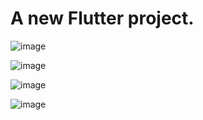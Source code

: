 # A new Flutter project.

![image](https://github.com/user-attachments/assets/37411632-f066-42c6-bf26-f784ae12ede6)

![image](https://github.com/user-attachments/assets/931209a8-83e0-402b-a649-d3b9af99a4fd)

![image](https://github.com/user-attachments/assets/276955e7-d4d3-4107-a6ea-04fd9fe72f3d)

![image](https://github.com/user-attachments/assets/5d0d8837-3502-427b-ae13-313200c62e83)
